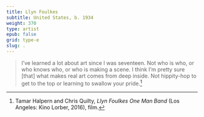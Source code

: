 ```yaml
---
title: Llyn Foulkes
subtitle: United States, b. 1934
weight: 370
type: artist
epub: false
grid: type-e
slug: .
---
```


>I’ve learned a lot about art since I was seventeen. Not who is who, or who knows who, or who is making a scene. I think I’m pretty sure \[that\] what makes real art comes from deep inside. Not hippity-hop to get to the top or learning to swallow your pride.[^1]

[^1]: Tamar Halpern and Chris Quilty, *Llyn Foulkes One Man Band* (Los Angeles: Kino Lorber, 2016), film.
